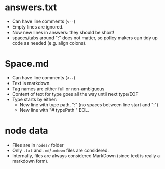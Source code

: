 # answers.txt
* Can have line comments (`<--`)
* Empty lines are ignored.
* Now new lines in answers: they should be short!
* spaces/tabs around ":" does not matter, so policy makers can tidy up code as needed (e.g. align colons).

# Space.md
* Can have line comments (`<--`)
* Text is markdown.
* Tag names are either full or non-ambiguous
* Content of text for type goes all the way until next type/EOF
* Type starts by either:
  * New line with type path, ":" (no spaces between line start and ":")
  * New line with "# typePath " EOL.

# node data
* Files are in `nodes/` folder
* Only `.txt` and `.md`/`.mdown` files are considered.
* Internally, files are always considered MarkDown (since text is really a markdown form).
